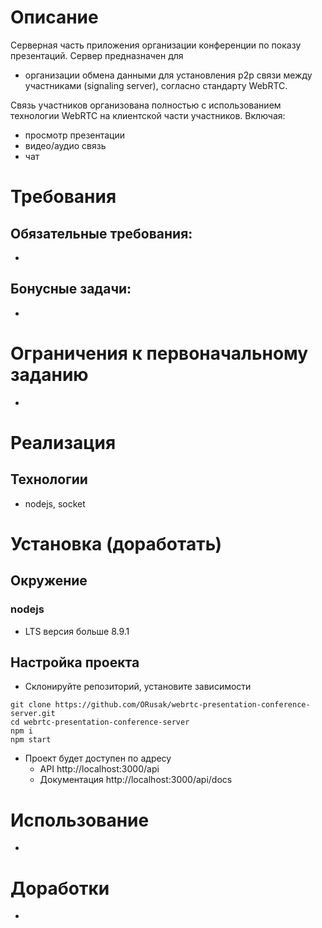 # Описание
Серверная часть приложения организации конференции по показу презентаций. Сервер предназначен для 
* организации обмена данными для установления p2p связи между участниками (signaling server), согласно стандарту WebRTC.

Связь участников организована полностью с использованием технологии WebRTC на клиентской части участников. Включая: 
* просмотр презентации
* видео/аудио связь
* чат

# Требования
## Обязательные требования:
* 

## Бонусные задачи:
* 

# Ограничения к первоначальному заданию
* 

# Реализация
## Технологии
* nodejs, socket

# Установка (доработать)
## Окружение
### nodejs
* LTS версия больше 8.9.1 

## Настройка проекта
* Склонируйте репозиторий, установите зависимости
```
git clone https://github.com/ORusak/webrtc-presentation-conference-server.git
cd webrtc-presentation-conference-server
npm i
npm start
```
* Проект будет доступен по адресу
    * API http://localhost:3000/api
    * Документация http://localhost:3000/api/docs

# Использование 
* 

# Доработки
* 
